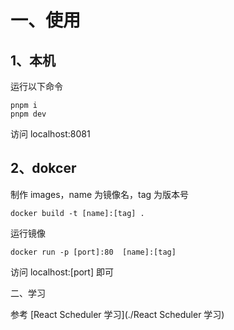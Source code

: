 # 一、使用

## 1、本机

运行以下命令

```
pnpm i
pnpm dev
```

访问 localhost:8081

## 2、dokcer

制作 images，name 为镜像名，tag 为版本号

```
docker build -t [name]:[tag] .
```

运行镜像

```
docker run -p [port]:80  [name]:[tag]
```



访问 localhost:[port] 即可



二、学习

参考 [React Scheduler 学习](./React Scheduler 学习)